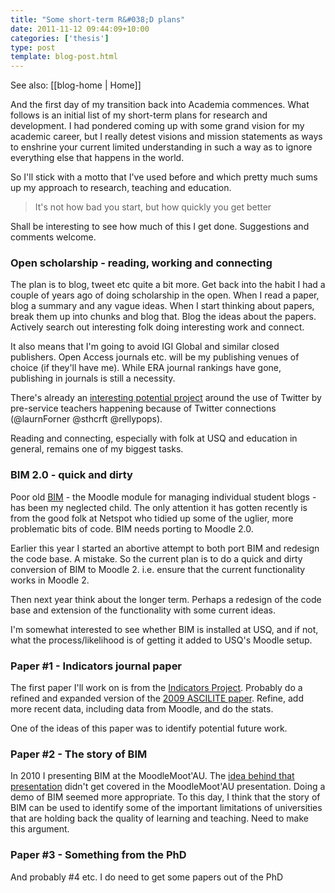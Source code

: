 ```yaml
---
title: "Some short-term R&#038;D plans"
date: 2011-11-12 09:44:09+10:00
categories: ['thesis']
type: post
template: blog-post.html
---
```


See also: [[blog-home | Home]]

And the first day of my transition back into Academia commences. What follows is an initial list of my short-term plans for research and development. I had pondered coming up with some grand vision for my academic career, but I really detest visions and mission statements as ways to enshrine your current limited understanding in such a way as to ignore everything else that happens in the world.

So I'll stick with a motto that I've used before and which pretty much sums up my approach to research, teaching and education.

> It's not how bad you start, but how quickly you get better

Shall be interesting to see how much of this I get done. Suggestions and comments welcome.

### Open scholarship - reading, working and connecting

The plan is to blog, tweet etc quite a bit more. Get back into the habit I had a couple of years ago of doing scholarship in the open. When I read a paper, blog a summary and any vague ideas. When I start thinking about papers, break them up into chunks and blog that. Blog the ideas about the papers. Actively search out interesting folk doing interesting work and connect.

It also means that I'm going to avoid IGI Global and similar closed publishers. Open Access journals etc. will be my publishing venues of choice (if they'll have me). While ERA journal rankings have gone, publishing in journals is still a necessity.

There's already an [interesting potential project](https://docs.google.com/document/d/1sTIa224dgeEJHXba7cIGR9gGIMBfdzaZi_wm1y5JcBg/edit?pli=1) around the use of Twitter by pre-service teachers happening because of Twitter connections (@laurnForner @sthcrft @rellypops).

Reading and connecting, especially with folk at USQ and education in general, remains one of my biggest tasks.

### BIM 2.0 - quick and dirty

Poor old [BIM](/blog2/research/bam-blog-aggregation-management/) - the Moodle module for managing individual student blogs - has been my neglected child. The only attention it has gotten recently is from the good folk at Netspot who tidied up some of the uglier, more problematic bits of code. BIM needs porting to Moodle 2.0.

Earlier this year I started an abortive attempt to both port BIM and redesign the code base. A mistake. So the current plan is to do a quick and dirty conversion of BIM to Moodle 2. i.e. ensure that the current functionality works in Moodle 2.

Then next year think about the longer term. Perhaps a redesign of the code base and extension of the functionality with some current ideas.

I'm somewhat interested to see whether BIM is installed at USQ, and if not, what the process/likelihood is of getting it added to USQ's Moodle setup.

### Paper #1 - Indicators journal paper

The first paper I'll work on is from the [Indicators Project](http://indicatorsproject.wordpress.com/). Probably do a refined and expanded version of the [2009 ASCILITE paper](http://indicatorsproject.wordpress.com/2009/10/09/the-indicators-project-identifying-effective-learning-adoption-activity-grades-and-external-factors/). Refine, add more recent data, including data from Moodle, and do the stats.

One of the ideas of this paper was to identify potential future work.

### Paper #2 - The story of BIM

In 2010 I presenting BIM at the MoodleMoot'AU. The [idea behind that presentation](/blog2/publications/limits-in-developing-innovative-pedagogy-with-moodle-the-story-of-bim/) didn't get covered in the MoodleMoot'AU presentation. Doing a demo of BIM seemed more appropriate. To this day, I think that the story of BIM can be used to identify some of the important limitations of universities that are holding back the quality of learning and teaching. Need to make this argument.

### Paper #3 - Something from the PhD

And probably #4 etc. I do need to get some papers out of the PhD